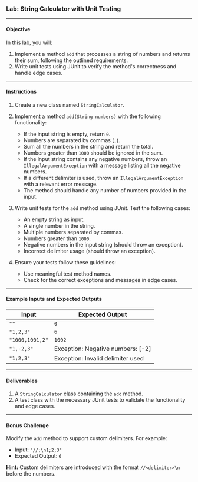 ### **Lab: String Calculator with Unit Testing**

---

#### **Objective**
In this lab, you will:
1. Implement a method `add` that processes a string of numbers and returns their sum, following the outlined requirements.
2. Write unit tests using JUnit to verify the method's correctness and handle edge cases.

---

#### **Instructions**
1. Create a new class named `StringCalculator`.
2. Implement a method `add(String numbers)` with the following functionality:
   - If the input string is empty, return `0`.
   - Numbers are separated by commas (`,`).
   - Sum all the numbers in the string and return the total.
   - Numbers greater than `1000` should be ignored in the sum.
   - If the input string contains any negative numbers, throw an `IllegalArgumentException` with a message listing all the negative numbers.
   - If a different delimiter is used, throw an `IllegalArgumentException` with a relevant error message.
   - The method should handle any number of numbers provided in the input.

3. Write unit tests for the `add` method using JUnit. Test the following cases:
   - An empty string as input.
   - A single number in the string.
   - Multiple numbers separated by commas.
   - Numbers greater than `1000`.
   - Negative numbers in the input string (should throw an exception).
   - Incorrect delimiter usage (should throw an exception).

4. Ensure your tests follow these guidelines:
   - Use meaningful test method names.
   - Check for the correct exceptions and messages in edge cases.

---

#### **Example Inputs and Expected Outputs**
| Input               | Expected Output                       |
|---------------------|---------------------------------------|
| `""`                | `0`                                   |
| `"1,2,3"`           | `6`                                   |
| `"1000,1001,2"`     | `1002`                                |
| `"1,-2,3"`          | Exception: Negative numbers: [-2]     |
| `"1;2,3"`           | Exception: Invalid delimiter used     |

---

#### **Deliverables**
1. A `StringCalculator` class containing the `add` method.
2. A test class with the necessary JUnit tests to validate the functionality and edge cases.

---

#### **Bonus Challenge**
Modify the `add` method to support custom delimiters. For example:
- Input: `"//;\n1;2;3"`
- Expected Output: `6`

**Hint:** Custom delimiters are introduced with the format `//<delimiter>\n` before the numbers.